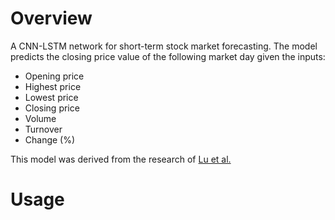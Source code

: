 # Overview
A CNN-LSTM network for short-term stock market forecasting. The model predicts the closing price value of the following
market day given the inputs:
- Opening price
- Highest price
- Lowest price
- Closing price
- Volume
- Turnover
- Change (%)

This model was derived from the research of [Lu et al.](https://downloads.hindawi.com/journals/complexity/2020/6622927.pdf)

# Usage
